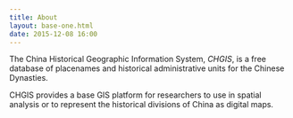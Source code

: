 ```yaml
---
title: About
layout: base-one.html
date: 2015-12-08 16:00
---
```


The China Historical Geographic Information System, *CHGIS*, is a free database of placenames and historical administrative units for the Chinese Dynasties.


CHGIS provides a base GIS platform for researchers to use in spatial analysis or to represent the historical divisions of China as digital maps.

